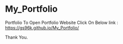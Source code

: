 # My_Portfolio
Portfolio
To Open Portfolio Website 
Click On Below link :
https://gs96k.github.io/My_Portfolio/

Thank You.
